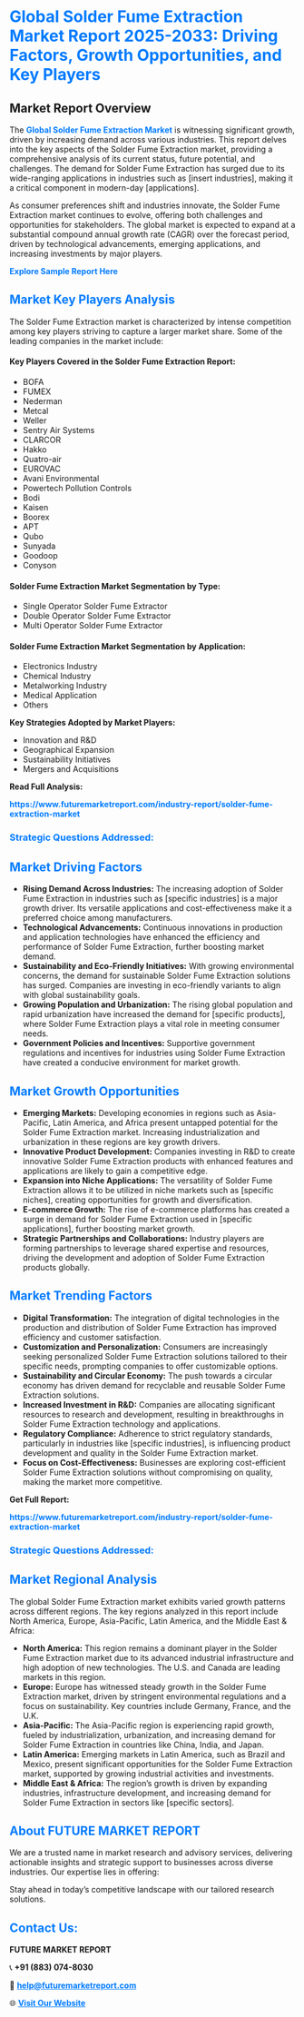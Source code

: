 <h1 style="color: #007BFF;">Global Solder Fume Extraction Market Report 2025-2033: Driving Factors, Growth Opportunities, and Key Players</h1>

<section id="overview">
<h2>Market Report Overview</h2>
<p>The <a href="https://www.futuremarketreport.com/industry-report/solder-fume-extraction-market" style="color: #007BFF; text-decoration: none;"><strong>Global Solder Fume Extraction Market</strong></a> is witnessing significant growth, driven by increasing demand across various industries. This report delves into the key aspects of the Solder Fume Extraction market, providing a comprehensive analysis of its current status, future potential, and challenges. The demand for Solder Fume Extraction has surged due to its wide-ranging applications in industries such as [insert industries], making it a critical component in modern-day [applications].</p>
<p>As consumer preferences shift and industries innovate, the Solder Fume Extraction market continues to evolve, offering both challenges and opportunities for stakeholders. The global market is expected to expand at a substantial compound annual growth rate (CAGR) over the forecast period, driven by technological advancements, emerging applications, and increasing investments by major players.</p>
</section>

<section id="overview">
<p><a href="https://www.futuremarketreport.com/request-sample/reportId=58907" style="color: #007BFF; text-decoration: none;"><strong>Explore Sample Report Here</strong></a></p>
</section>

<section id="key-players">
<h2 style="color: #007BFF;">Market Key Players Analysis</h2>
<p>The Solder Fume Extraction market is characterized by intense competition among key players striving to capture a larger market share. Some of the leading companies in the market include:</p>
<h4>Key Players Covered in the Solder Fume Extraction Report:</h4>
<ul><li>BOFA</li><li>FUMEX</li><li>Nederman</li><li>Metcal</li><li>Weller</li><li>Sentry Air Systems</li><li>CLARCOR</li><li>Hakko</li><li>Quatro-air</li><li>EUROVAC</li><li>Avani Environmental</li><li>Powertech Pollution Controls</li><li>Bodi</li><li>Kaisen</li><li>Boorex</li><li>APT</li><li>Qubo</li><li>Sunyada</li><li>Goodoop</li><li>Conyson</li></ul>
<h4>Solder Fume Extraction Market Segmentation by Type:</h4>
<ul><li>Single Operator Solder Fume Extractor</li><li>Double Operator Solder Fume Extractor</li><li>Multi Operator Solder Fume Extractor</li></ul>

<h4>Solder Fume Extraction Market Segmentation by Application:</h4>
<ul><li>Electronics Industry</li><li>Chemical Industry</li><li>Metalworking Industry</li><li>Medical Application</li><li>Others</li></ul>
<p><strong>Key Strategies Adopted by Market Players:</strong></p>
<ul>
<li>Innovation and R&D</li>
<li>Geographical Expansion</li>
<li>Sustainability Initiatives</li>
<li>Mergers and Acquisitions</li>
</ul>
</section>

<section>
<p><strong>Read Full Analysis: </strong></p><a href="https://www.futuremarketreport.com/industry-report/solder-fume-extraction-market" style="color: #007BFF; text-decoration: none;"><strong>https://www.futuremarketreport.com/industry-report/solder-fume-extraction-market</strong></a>
<h3 style="color: #007BFF;">Strategic Questions Addressed:</h3>
</section>

<section id="driving-factors">
<h2 style="color: #007BFF;">Market Driving Factors</h2>
<ul>
<li><strong>Rising Demand Across Industries:</strong> The increasing adoption of Solder Fume Extraction in industries such as [specific industries] is a major growth driver. Its versatile applications and cost-effectiveness make it a preferred choice among manufacturers.</li>
<li><strong>Technological Advancements:</strong> Continuous innovations in production and application technologies have enhanced the efficiency and performance of Solder Fume Extraction, further boosting market demand.</li>
<li><strong>Sustainability and Eco-Friendly Initiatives:</strong> With growing environmental concerns, the demand for sustainable Solder Fume Extraction solutions has surged. Companies are investing in eco-friendly variants to align with global sustainability goals.</li>
<li><strong>Growing Population and Urbanization:</strong> The rising global population and rapid urbanization have increased the demand for [specific products], where Solder Fume Extraction plays a vital role in meeting consumer needs.</li>
<li><strong>Government Policies and Incentives:</strong> Supportive government regulations and incentives for industries using Solder Fume Extraction have created a conducive environment for market growth.</li>
</ul>
</section>

<section id="growth-opportunities">
<h2 style="color: #007BFF;">Market Growth Opportunities</h2>
<ul>
<li><strong>Emerging Markets:</strong> Developing economies in regions such as Asia-Pacific, Latin America, and Africa present untapped potential for the Solder Fume Extraction market. Increasing industrialization and urbanization in these regions are key growth drivers.</li>
<li><strong>Innovative Product Development:</strong> Companies investing in R&D to create innovative Solder Fume Extraction products with enhanced features and applications are likely to gain a competitive edge.</li>
<li><strong>Expansion into Niche Applications:</strong> The versatility of Solder Fume Extraction allows it to be utilized in niche markets such as [specific niches], creating opportunities for growth and diversification.</li>
<li><strong>E-commerce Growth:</strong> The rise of e-commerce platforms has created a surge in demand for Solder Fume Extraction used in [specific applications], further boosting market growth.</li>
<li><strong>Strategic Partnerships and Collaborations:</strong> Industry players are forming partnerships to leverage shared expertise and resources, driving the development and adoption of Solder Fume Extraction products globally.</li>
</ul>
</section>

<section id="trending-factors">
<h2 style="color: #007BFF;">Market Trending Factors</h2>
<ul>
<li><strong>Digital Transformation:</strong> The integration of digital technologies in the production and distribution of Solder Fume Extraction has improved efficiency and customer satisfaction.</li>
<li><strong>Customization and Personalization:</strong> Consumers are increasingly seeking personalized Solder Fume Extraction solutions tailored to their specific needs, prompting companies to offer customizable options.</li>
<li><strong>Sustainability and Circular Economy:</strong> The push towards a circular economy has driven demand for recyclable and reusable Solder Fume Extraction solutions.</li>
<li><strong>Increased Investment in R&D:</strong> Companies are allocating significant resources to research and development, resulting in breakthroughs in Solder Fume Extraction technology and applications.</li>
<li><strong>Regulatory Compliance:</strong> Adherence to strict regulatory standards, particularly in industries like [specific industries], is influencing product development and quality in the Solder Fume Extraction market.</li>
<li><strong>Focus on Cost-Effectiveness:</strong> Businesses are exploring cost-efficient Solder Fume Extraction solutions without compromising on quality, making the market more competitive.</li>
</ul>
</section>

<section>
<p><strong>Get Full Report: </strong></p><a href="https://www.futuremarketreport.com/industry-report/solder-fume-extraction-market" style="color: #007BFF; text-decoration: none;"><strong>https://www.futuremarketreport.com/industry-report/solder-fume-extraction-market</strong></a>
<h3 style="color: #007BFF;">Strategic Questions Addressed:</h3>
</section>


<section id="regional-analysis">
<h2 style="color: #007BFF;">Market Regional Analysis</h2>
<p>The global Solder Fume Extraction market exhibits varied growth patterns across different regions. The key regions analyzed in this report include North America, Europe, Asia-Pacific, Latin America, and the Middle East & Africa:</p>
<ul>
<li><strong>North America:</strong> This region remains a dominant player in the Solder Fume Extraction market due to its advanced industrial infrastructure and high adoption of new technologies. The U.S. and Canada are leading markets in this region.</li>
<li><strong>Europe:</strong> Europe has witnessed steady growth in the Solder Fume Extraction market, driven by stringent environmental regulations and a focus on sustainability. Key countries include Germany, France, and the U.K.</li>
<li><strong>Asia-Pacific:</strong> The Asia-Pacific region is experiencing rapid growth, fueled by industrialization, urbanization, and increasing demand for Solder Fume Extraction in countries like China, India, and Japan.</li>
<li><strong>Latin America:</strong> Emerging markets in Latin America, such as Brazil and Mexico, present significant opportunities for the Solder Fume Extraction market, supported by growing industrial activities and investments.</li>
<li><strong>Middle East & Africa:</strong> The region’s growth is driven by expanding industries, infrastructure development, and increasing demand for Solder Fume Extraction in sectors like [specific sectors].</li>
</ul>
</section>

<footer>
<h2 style="color: #007BFF;">About FUTURE MARKET REPORT</h2>
<p>We are a trusted name in market research and advisory services, delivering actionable insights and strategic support to businesses across diverse industries. Our expertise lies in offering:</p>

<p>Stay ahead in today’s competitive landscape with our tailored research solutions.</p>

<h2 style="color: #007BFF;">Contact Us:</h2>
<p><strong>FUTURE MARKET REPORT</strong></p>
<p>📞 <strong>+91 (883) 074-8030</strong></p>
<p>📧 <strong><a href="mailto:help@futuremarketreport.com" style="color: #007BFF;">help@futuremarketreport.com</a></strong></p>
<p>🌐 <strong><a href="https://www.futuremarketreport.com/" style="color: #007BFF;">Visit Our Website</a></strong></p>
</footer>